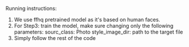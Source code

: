 Running instructions: 
1. We use ffhq pretrained model as it's based on human faces.
2. For Step3: train the model, make sure changing only the following parameters:
   sourc_class: Photo
   style_image_dir: path to the target file
3. Simply follow the rest of the code
